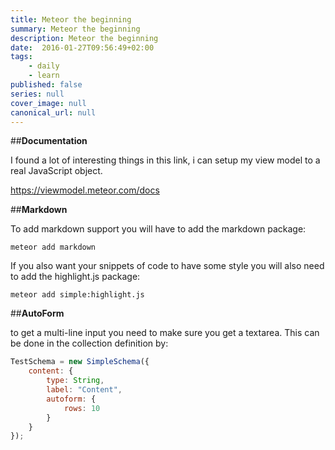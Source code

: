```yaml
---
title: Meteor the beginning
summary: Meteor the beginning
description: Meteor the beginning
date:  2016-01-27T09:56:49+02:00
tags: 
    - daily
    - learn
published: false
series: null
cover_image: null
canonical_url: null
---
```


##**Documentation**

I found a lot of interesting things in this link, i can setup my view model to a real JavaScript object.

https://viewmodel.meteor.com/docs

##**Markdown**

To add markdown support you will have to add the markdown package:

```
meteor add markdown
```

If you also want your snippets of code to have some style you will also need to add the highlight.js package:

```
meteor add simple:highlight.js
```

##**AutoForm**

to get a multi-line input you need to make sure you get a textarea. This can be done in the collection definition by:
```js
TestSchema = new SimpleSchema({
    content: {
        type: String,
        label: "Content",
        autoform: {
            rows: 10
        }
    }
});
```
